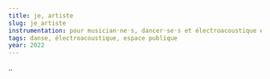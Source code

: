 ```yaml
---
title: je, artiste
slug: je_artiste
instrumentation: pour musician᛫ne᛫s, dancer᛫se᛫s et électroacoustique en temps réel
tags: danse, électroacoustique, espace publique
year: 2022
---
```


..